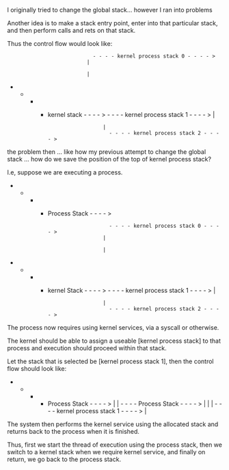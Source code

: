 I originally tried to change the global stack... however I ran into problems

Another idea is to make a stack entry point, enter into that particular stack, and then perform
calls and rets on that stack.

Thus the control flow would look like:

                                - - - - kernel process stack 0 - - - - >
                              |
                             
                              |
- - - - kernel stack - - - -  > - - - - kernel process stack 1 - - - - >
                              | 
                              
                              |
                                - - - - kernel process stack 2 - - - - >

the problem then ... like how my previous attempt to change the global stack ... 
how do we save the position of the top of kernel process stack?

I.e, suppose we are executing a process.

- - - - Process Stack - - - - >

                                - - - - kernel process stack 0 - - - - >
                              |
                             
                              |
- - - - kernel Stack - - - -  > - - - - kernel process stack 1 - - - - >
                              | 
                              
                              |
                                - - - - kernel process stack 2 - - - - >

The process now requires using kernel services, via a syscall or otherwise.

The kernel should be able to assign a useable [kernel process stack] to that 
process and execution should proceed within that stack.

Let the stack that is selected be [kernel process stack 1], then the control flow 
should look like:

- - - - Process Stack - - - - > |                                          | - - - - Process Stack - - - - >
                                |                                          |
                                | - - - - kernel process stack 1 - - - - > |

The system then performs the kernel service using the allocated stack and returns 
back to the process when it is finished.

Thus, first we start the thread of execution using the process stack, then we switch 
to a kernel stack when we require kernel service, and finally on return, we go back to 
the process stack.
